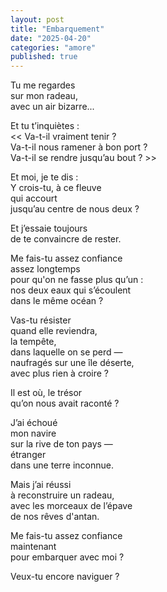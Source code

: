 ```yaml
---
layout: post
title: "Embarquement"
date: "2025-04-20"
categories: "amore"
published: true
---
```


Tu me regardes  
sur mon radeau,  
avec un air bizarre...  

Et tu t’inquiètes :  
<< Va-t-il vraiment tenir ?  
Va-t-il nous ramener à bon port ?  
Va-t-il se rendre jusqu’au bout ? >>  

Et moi, je te dis :  
Y crois-tu, à ce fleuve  
qui accourt  
jusqu’au centre de nous deux ?  

Et j’essaie toujours  
de te convaincre de rester.  

Me fais-tu assez confiance  
assez longtemps  
pour qu'on ne fasse plus qu’un :  
nos deux eaux qui s’écoulent  
dans le même océan ?  

Vas-tu résister  
quand elle reviendra,  
la tempête,  
dans laquelle on se perd —  
naufragés sur une île déserte,  
avec plus rien à croire ?  

Il est où, le trésor  
qu’on nous avait raconté ?  

J’ai échoué  
mon navire  
sur la rive de ton pays —  
étranger  
dans une terre inconnue.  

Mais j’ai réussi  
à reconstruire un radeau,  
avec les morceaux de l’épave  
de nos rêves d'antan.

Me fais-tu assez confiance  
maintenant  
pour embarquer avec moi ?  

Veux-tu encore naviguer ?  
